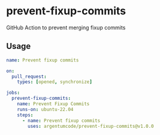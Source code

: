 # prevent-fixup-commits

GitHub Action to prevent merging fixup commits

## Usage

```yaml
name: Prevent fixup commits

on:
  pull_request:
    types: [opened, synchronize]

jobs:
  prevent-fixup-commits:
    name: Prevent Fixup Commits
    runs-on: ubuntu-22.04
    steps:
      - name: Prevent fixup commits
        uses: argentumcode/prevent-fixup-commits@v1.0.0
```
